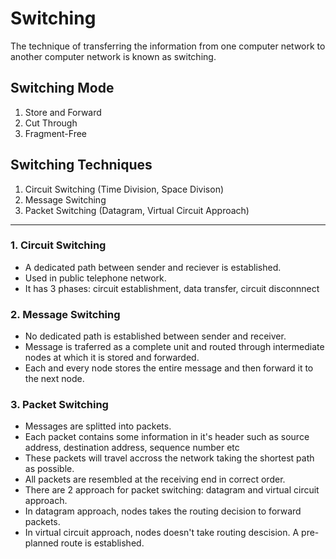 # Switching

The technique of transferring the information from one computer network to another computer network is known as switching.

## Switching Mode

1. Store and Forward
2. Cut Through
3. Fragment-Free

## Switching Techniques

1. Circuit Switching (Time Division, Space Divison)
2. Message Switching
3. Packet Switching (Datagram, Virtual Circuit Approach)

---

### 1. Circuit Switching

- A dedicated path between sender and reciever is established.
- Used in public telephone network.
- It has 3 phases: circuit establishment, data transfer, circuit disconnnect

### 2. Message Switching

- No dedicated path is established between sender and receiver.
- Message is traferred as a complete unit and routed through intermediate nodes at which it is stored and forwarded.
- Each and every node stores the entire message and then forward it to the next node.

### 3. Packet Switching

- Messages are splitted into packets.
- Each packet contains some information in it's header such as source address, destination address, sequence number etc
- These packets will travel accross the network taking the shortest path as possible.
- All packets are resembled at the receiving end in correct order.
- There are 2 approach for packet switching: datagram and virtual circuit approach.
- In datagram approach, nodes takes the routing decision to forward packets.
- In virtual circuit approach, nodes doesn't take routing descision. A pre-planned route is established.
